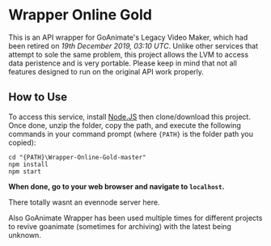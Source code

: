 # Wrapper Online Gold
This is an API wrapper for GoAnimate's Legacy Video Maker, which had been retired on *19th December 2019, 03:10 UTC*.	Unlike other services that attempt to sole the same problem, this project allows the LVM to access data peristence and is very portable.	Please keep in mind that not all features designed to run on the original API work properly.
## How to Use
To access this service, install [Node.JS](https://nodejs.org/en/) then clone/download this project.	Once done, unzip the folder, copy the path, and execute the following commands in your command prompt (where `{PATH}` is the folder path you copied):
```console
cd "{PATH}\Wrapper-Online-Gold-master"
npm install
npm start
```
**When done, go to your web browser and navigate to `localhost`.**

There totally wasnt an evennode server here.

Also GoAnimate Wrapper has been used multiple times for different projects to revive goanimate (sometimes for archiving) with the latest being unknown.
